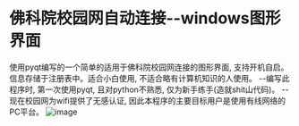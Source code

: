 # 佛科院校园网自动连接--windows图形界面
使用pyqt编写的一个简单的适用于佛科院校园网连接的图形界面, 支持开机自启。信息存储于注册表中。适合小白使用, 不适合略有计算机知识的人使用。
--编写此程序时, 第一次使用pyqt, 且对python不熟悉, 仅为新手练手(造就shit山代码)。
--现在校园网为wifi提供了无感认证, 因此本程序的主要目标用户是使用有线网络的PC平台。
![image](https://user-images.githubusercontent.com/96416205/220046839-05f66df7-c2fd-49cc-9282-dcc063bd61fc.png)
